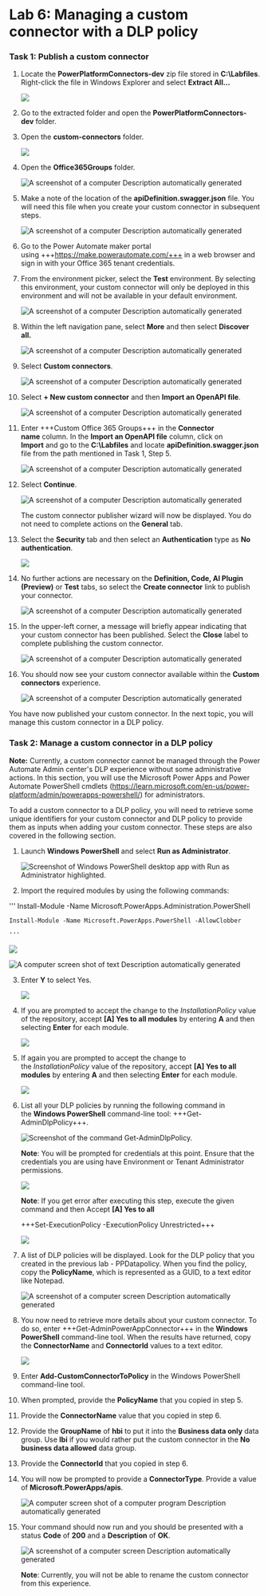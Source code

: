 # **Lab 6: Managing a custom connector with a DLP policy**

### **Task 1: Publish a custom connector**

1.  Locate the **PowerPlatformConnectors-dev** zip file stored in
    **C:\Labfiles**. Right-click the file in Windows Explorer and
    select **Extract All...**

    ![](./media/image1.png)

2.  Go to the extracted folder and open
    the **PowerPlatformConnectors-dev** folder.

3.  Open the **custom-connectors** folder.

    ![](./media/image2.png)

4.  Open the **Office365Groups** folder.

    ![A screenshot of a computer Description automatically generated](./media/image3.png)

5.  Make a note of the location of
    the **apiDefinition.swagger.json** file. You will need this file
    when you create your custom connector in subsequent steps.

    ![A screenshot of a computer Description automatically generated](./media/image4.png)

6.  Go to the Power Automate maker portal using +++https://make.powerautomate.com/+++
    in a web browser and sign in with your Office 365 tenant
    credentials.

7.  From the environment picker, select the **Test** environment. By
    selecting this environment, your custom connector will only be
    deployed in this environment and will not be available in your
    default environment.

    ![A screenshot of a computer Description automatically generated](./media/image5.png)

8.  Within the left navigation pane, select **More** and then
    select **Discover all.**

    ![A screenshot of a computer Description automatically generated](./media/image6.png)

9.  Select **Custom connectors**.

    ![A screenshot of a computer Description automatically generated](./media/image7.png)

10. Select **+ New custom connector** and then **Import an OpenAPI
    file**.

    ![A screenshot of a computer Description automatically generated](./media/image8.png)

11. Enter +++Custom Office 365 Groups+++ in the **Connector name** column.
    In the **Import an OpenAPI file** column, click on **Import** and go
    to the **C:\Labfiles** and locate **apiDefinition.swagger.json** file
    from the path mentioned in Task 1, Step 5.

    ![A screenshot of a computer Description automatically generated](./media/image9.png)

12. Select **Continue**.

    ![A screenshot of a computer Description automatically generated](./media/image10.png)
   
    The custom connector publisher wizard will now be displayed. You do
    not need to complete actions on the **General** tab.

13. Select the **Security** tab and then select an **Authentication** type
    as **No authentication**.

    ![](./media/image11.png)

14. No further actions are necessary on the **Definition, Code, AI
    Plugin (Preview)** or **Test** tabs, so select the **Create
    connector** link to publish your connector.

    ![A screenshot of a computer Description automatically generated](./media/image12.png)

15. In the upper-left corner, a message will briefly appear indicating
    that your custom connector has been published. Select
    the **Close** label to complete publishing the custom connector.

    ![A screenshot of a computer Description automatically generated](./media/image13.png)

16. You should now see your custom connector available within
    the **Custom connectors** experience.

    ![A screenshot of a computer Description automatically generated](./media/image14.png)

   You have now published your custom connector. In the next topic, you
   will manage this custom connector in a DLP policy.

### **Task 2: Manage a custom connector in a DLP policy**

   **Note:** Currently, a custom connector cannot be managed through the
   Power Automate Admin center's DLP experience without some administrative
   actions. In this section, you will use the Microsoft Power Apps and
   Power Automate PowerShell
   cmdlets (https://learn.microsoft.com/en-us/power-platform/admin/powerapps-powershell/) for
   administrators.
   
   To add a custom connector to a DLP policy, you will need to retrieve
   some unique identifiers for your custom connector and DLP policy to
   provide them as inputs when adding your custom connector. These steps
   are also covered in the following section.

1.  Launch **Windows PowerShell** and select **Run as Administrator**.

    ![Screenshot of Windows PowerShell desktop app with Run as Administrator highlighted.](./media/image15.png)

2.  Import the required modules by using the following commands:

   '''
    Install-Module -Name Microsoft.PowerApps.Administration.PowerShell
   
    Install-Module -Name Microsoft.PowerApps.PowerShell -AllowClobber

    '''
   
   ![](./media/image16.png)
   
   ![A computer screen shot of text Description automatically generated](./media/image17.png)

3.  Enter **Y** to select Yes.

    ![](./media/image18.png)

4.  If you are prompted to accept the change to
    the *InstallationPolicy* value of the repository, accept **[A] Yes
    to all modules** by entering **A** and then selecting **Enter** for
    each module.

    ![](./media/image19.png)

5.  If again you are prompted to accept the change to
    the *InstallationPolicy* value of the repository, accept **[A] Yes
    to all modules** by entering **A** and then selecting **Enter** for
    each module.

    ![](./media/image20.png)

6.  List all your DLP policies by running the following command in
    the **Windows PowerShell** command-line
    tool: +++Get-AdminDlpPolicy+++.

    ![Screenshot of the command Get-AdminDlpPolicy.](./media/image21.png)
   
    **Note**: You will be prompted for credentials at this point. Ensure
    that the credentials you are using have Environment or Tenant
    Administrator permissions.
   
    ![](./media/image22.png)
   
    **Note**: If you get error after executing this step, execute the given
    command and then Accept **[A] Yes to all**
   
    +++Set-ExecutionPolicy -ExecutionPolicy Unrestricted+++
   
    ![](./media/image23.png)

7.  A list of DLP policies will be displayed. Look for the DLP policy
    that you created in the previous lab - PPDatapolicy. When you find
    the policy, copy the **PolicyName**, which is represented as a GUID,
    to a text editor like Notepad.

    ![A screenshot of a computer screen Description automatically generated](./media/image24.png)

8.  You now need to retrieve more details about your custom connector.
    To do so, enter +++Get-AdminPowerAppConnector+++ in the **Windows
    PowerShell** command-line tool. When the results have returned, copy
    the **ConnectorName** and **ConnectorId** values to a text editor.

    ![](./media/image25.png)

9.  Enter **Add-CustomConnectorToPolicy** in the Windows PowerShell
    command-line tool.

10. When prompted, provide the **PolicyName** that you copied in step 5.

11. Provide the **ConnectorName** value that you copied in step 6.

12. Provide the **GroupName** of **hbi** to put it into the **Business
    data only** data group. Use **lbi** if you would rather put the
    custom connector in the **No business data allowed** data group.

13. Provide the **ConnectorId** that you copied in step 6.

14. You will now be prompted to provide a **ConnectorType**. Provide a
    value of **Microsoft.PowerApps/apis**.

    ![A computer screen shot of a computer program Description automatically generated](./media/image26.png)

15. Your command should now run and you should be presented with a
    status **Code** of **200** and a **Description** of **OK**.

    ![A screenshot of a computer screen Description automatically generated](./media/image27.png)
   
    **Note**: Currently, you will not be able to rename the custom
    connector from this experience.
